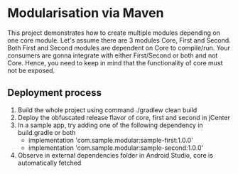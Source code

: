 # Modularisation via Maven
This project demonstrates how to create multiple modules depending on one core module. Let's assume there are 3 modules Core, First and Second.
Both First and Second modules are dependent on Core to compile/run. Your consumers are gonna integrate with either First/Second or both and not
Core. Hence, you need to keep in mind that the functionality of core must not be exposed.

## Deployment process
1. Build the whole project using command ./gradlew clean build
2. Deploy the obfuscated release flavor of core, first and second in jCenter
3. In a sample app, try adding one of the following dependency in build.gradle or both
   - implementation 'com.sample.modular:sample-first:1.0.0'
   - implementation 'com.sample.modular:sample-second:1.0.0'
4. Observe in external dependencies folder in Android Studio, core is automatically fetched